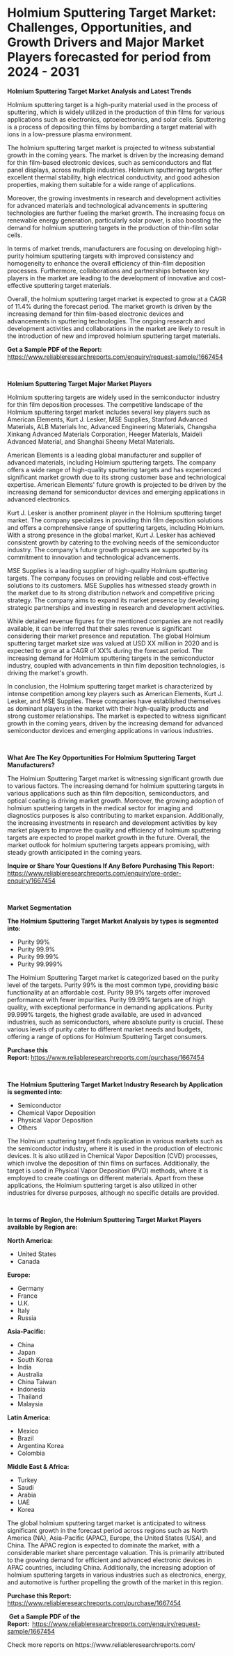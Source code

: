 <p><h1>Holmium Sputtering Target Market: Challenges, Opportunities, and Growth Drivers and Major Market Players forecasted for period from 2024 - 2031</h1></p><p><strong>Holmium Sputtering Target Market Analysis and Latest Trends</strong></p>
<p><p>Holmium sputtering target is a high-purity material used in the process of sputtering, which is widely utilized in the production of thin films for various applications such as electronics, optoelectronics, and solar cells. Sputtering is a process of depositing thin films by bombarding a target material with ions in a low-pressure plasma environment.</p><p>The holmium sputtering target market is projected to witness substantial growth in the coming years. The market is driven by the increasing demand for thin film-based electronic devices, such as semiconductors and flat panel displays, across multiple industries. Holmium sputtering targets offer excellent thermal stability, high electrical conductivity, and good adhesion properties, making them suitable for a wide range of applications.</p><p>Moreover, the growing investments in research and development activities for advanced materials and technological advancements in sputtering technologies are further fueling the market growth. The increasing focus on renewable energy generation, particularly solar power, is also boosting the demand for holmium sputtering targets in the production of thin-film solar cells.</p><p>In terms of market trends, manufacturers are focusing on developing high-purity holmium sputtering targets with improved consistency and homogeneity to enhance the overall efficiency of thin-film deposition processes. Furthermore, collaborations and partnerships between key players in the market are leading to the development of innovative and cost-effective sputtering target materials.</p><p>Overall, the holmium sputtering target market is expected to grow at a CAGR of 11.4% during the forecast period. The market growth is driven by the increasing demand for thin film-based electronic devices and advancements in sputtering technologies. The ongoing research and development activities and collaborations in the market are likely to result in the introduction of new and improved holmium sputtering target materials.</p></p>
<p><strong>Get a Sample PDF of the Report:&nbsp;</strong> <a href="https://www.reliableresearchreports.com/enquiry/request-sample/1667454">https://www.reliableresearchreports.com/enquiry/request-sample/1667454</a></p>
<p>&nbsp;</p>
<p><strong>Holmium Sputtering Target Major Market Players</strong></p>
<p><p>Holmium sputtering targets are widely used in the semiconductor industry for thin film deposition processes. The competitive landscape of the Holmium sputtering target market includes several key players such as American Elements, Kurt J. Lesker, MSE Supplies, Stanford Advanced Materials, ALB Materials Inc, Advanced Engineering Materials, Changsha Xinkang Advanced Materials Corporation, Heeger Materials, Maideli Advanced Material, and Shanghai Sheeny Metal Materials. </p><p>American Elements is a leading global manufacturer and supplier of advanced materials, including Holmium sputtering targets. The company offers a wide range of high-quality sputtering targets and has experienced significant market growth due to its strong customer base and technological expertise. American Elements' future growth is projected to be driven by the increasing demand for semiconductor devices and emerging applications in advanced electronics.</p><p>Kurt J. Lesker is another prominent player in the Holmium sputtering target market. The company specializes in providing thin film deposition solutions and offers a comprehensive range of sputtering targets, including Holmium. With a strong presence in the global market, Kurt J. Lesker has achieved consistent growth by catering to the evolving needs of the semiconductor industry. The company's future growth prospects are supported by its commitment to innovation and technological advancements.</p><p>MSE Supplies is a leading supplier of high-quality Holmium sputtering targets. The company focuses on providing reliable and cost-effective solutions to its customers. MSE Supplies has witnessed steady growth in the market due to its strong distribution network and competitive pricing strategy. The company aims to expand its market presence by developing strategic partnerships and investing in research and development activities.</p><p>While detailed revenue figures for the mentioned companies are not readily available, it can be inferred that their sales revenue is significant considering their market presence and reputation. The global Holmium sputtering target market size was valued at USD XX million in 2020 and is expected to grow at a CAGR of XX% during the forecast period. The increasing demand for Holmium sputtering targets in the semiconductor industry, coupled with advancements in thin film deposition technologies, is driving the market's growth.</p><p>In conclusion, the Holmium sputtering target market is characterized by intense competition among key players such as American Elements, Kurt J. Lesker, and MSE Supplies. These companies have established themselves as dominant players in the market with their high-quality products and strong customer relationships. The market is expected to witness significant growth in the coming years, driven by the increasing demand for advanced semiconductor devices and emerging applications in various industries.</p></p>
<p>&nbsp;</p>
<p><strong>What Are The Key Opportunities For Holmium Sputtering Target Manufacturers?</strong></p>
<p><p>The Holmium Sputtering Target market is witnessing significant growth due to various factors. The increasing demand for holmium sputtering targets in various applications such as thin film deposition, semiconductors, and optical coating is driving market growth. Moreover, the growing adoption of holmium sputtering targets in the medical sector for imaging and diagnostics purposes is also contributing to market expansion. Additionally, the increasing investments in research and development activities by key market players to improve the quality and efficiency of holmium sputtering targets are expected to propel market growth in the future. Overall, the market outlook for holmium sputtering targets appears promising, with steady growth anticipated in the coming years.</p></p>
<p><strong>Inquire or Share Your Questions If Any Before Purchasing This Report:</strong> <a href="https://www.reliableresearchreports.com/enquiry/pre-order-enquiry/1667454">https://www.reliableresearchreports.com/enquiry/pre-order-enquiry/1667454</a></p>
<p>&nbsp;</p>
<p><strong>Market Segmentation</strong></p>
<p><strong>The Holmium Sputtering Target Market Analysis by types is segmented into:</strong></p>
<p><ul><li>Purity 99%</li><li>Purity 99.9%</li><li>Purity 99.99%</li><li>Purity 99.999%</li></ul></p>
<p><p>The Holmium Sputtering Target market is categorized based on the purity level of the targets. Purity 99% is the most common type, providing basic functionality at an affordable cost. Purity 99.9% targets offer improved performance with fewer impurities. Purity 99.99% targets are of high quality, with exceptional performance in demanding applications. Purity 99.999% targets, the highest grade available, are used in advanced industries, such as semiconductors, where absolute purity is crucial. These various levels of purity cater to different market needs and budgets, offering a range of options for Holmium Sputtering Target consumers.</p></p>
<p><strong>Purchase this Report:&nbsp;</strong><a href="https://www.reliableresearchreports.com/purchase/1667454">https://www.reliableresearchreports.com/purchase/1667454</a></p>
<p>&nbsp;</p>
<p><strong>The Holmium Sputtering Target Market Industry Research by Application is segmented into:</strong></p>
<p><ul><li>Semiconductor</li><li>Chemical Vapor Deposition</li><li>Physical Vapor Deposition</li><li>Others</li></ul></p>
<p><p>The Holmium sputtering target finds application in various markets such as the semiconductor industry, where it is used in the production of electronic devices. It is also utilized in Chemical Vapor Deposition (CVD) processes, which involve the deposition of thin films on surfaces. Additionally, the target is used in Physical Vapor Deposition (PVD) methods, where it is employed to create coatings on different materials. Apart from these applications, the Holmium sputtering target is also utilized in other industries for diverse purposes, although no specific details are provided.</p></p>
<p>&nbsp;</p>
<p><strong>In terms of Region, the Holmium Sputtering Target Market Players available by Region are:</strong></p>
<p>
    <p> <strong> North America: </strong>
        <ul>
            <li>United States</li>
            <li>Canada</li>
        </ul>
        </p> 
    <p> <strong> Europe: </strong>
        <ul>
            <li>Germany</li>
            <li>France</li>
            <li>U.K.</li>
            <li>Italy</li>
            <li>Russia</li>
        </ul>
        </p> 
    <p> <strong> Asia-Pacific: </strong>
        <ul>
            <li>China</li>
            <li>Japan</li>
            <li>South Korea</li>
            <li>India</li>
            <li>Australia</li>
            <li>China Taiwan</li>
            <li>Indonesia</li>
            <li>Thailand</li>
            <li>Malaysia</li>
        </ul>
        </p> 
    <p> <strong> Latin America: </strong>
        <ul>
            <li>Mexico</li>
            <li>Brazil</li>
            <li>Argentina Korea</li>
            <li>Colombia</li>
        </ul>
        </p> 
    <p> <strong> Middle East & Africa: </strong>
        <ul>
            <li>Turkey</li>
            <li>Saudi</li>
            <li>Arabia</li>
            <li>UAE</li>
            <li>Korea</li>
        </ul>
    </p>
    </p>
<p><p>The global holmium sputtering target market is anticipated to witness significant growth in the forecast period across regions such as North America (NA), Asia-Pacific (APAC), Europe, the United States (USA), and China. The APAC region is expected to dominate the market, with a considerable market share percentage valuation. This is primarily attributed to the growing demand for efficient and advanced electronic devices in APAC countries, including China. Additionally, the increasing adoption of holmium sputtering targets in various industries such as electronics, energy, and automotive is further propelling the growth of the market in this region.</p></p>
<p><strong>Purchase this Report: </strong><a href="https://www.reliableresearchreports.com/purchase/1667454">https://www.reliableresearchreports.com/purchase/1667454</a></p>
<p>&nbsp;<strong>Get a Sample PDF of the Report:&nbsp;&nbsp;</strong><a href="https://www.reliableresearchreports.com/enquiry/request-sample/1667454">https://www.reliableresearchreports.com/enquiry/request-sample/1667454</a></p>
<p><strong></strong></p>
<p>Check more reports on https://www.reliableresearchreports.com/</p>